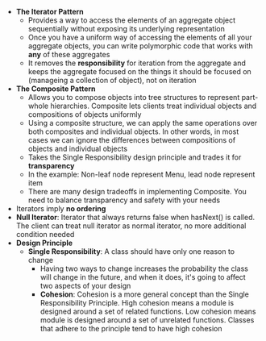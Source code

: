 - **The Iterator Pattern**
  - Provides a way to access the elements of an aggregate object sequentially without exposing its underlying representation
  - Once you have a uniform way of accessing the elements of all your aggregate objects, you can write polymorphic code that works with **any** of these aggregates
  - It removes the **responsibility** for iteration from the aggregate and keeps the aggregate focused on the things it should be focused on (manageing a collection of object), not on iteration
- **The Composite Pattern**
  - Allows you to compose objects into tree structures to represent part-whole hierarchies. Composite lets clients treat individual objects and compositions of objects uniformly
  - Using a composite structure, we can apply the same operations over both composites and individual objects. In other words, in most cases we can ignore the differences between compositions of objects and individual objects
  - Takes the Single Responsibility design principle and trades it for **transparency**
  - In the example: Non-leaf node represent Menu, lead node represent item
  - There are many design tradeoffs in implementing Composite. You need to balance transparency and safety with your needs
- Iterators imply **no ordering**
- **Null Iterator**: Iterator that always returns false when hasNext() is called. The client can treat null iterator as normal iterator, no more additional condition needed
- **Design Principle**
  - **Single Responsibility**: A class should have only one reason to change
    - Having two ways to change increases the probability the class will change in the future, and when it does, it's going to affect two aspects of your design
    - **Cohesion**: Cohesion is a more general concept than the Single Responsibility Principle. High cohesion means a module is designed around a set of related functions. Low cohesion means module is designed around a set of unrelated functions. Classes that adhere to the principle tend to have high cohesion
